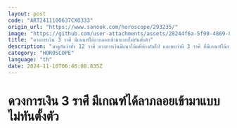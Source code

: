 ```yaml
---
layout: post
code: "ART2411100637CXO333"
origin_url: "https://www.sanook.com/horoscope/293235/"
image: "https://github.com/user-attachments/assets/28244f6a-5f90-4869-8ade-3964b7d3a0e0"
title: "ดวงการเงิน 3 ราศี มีเกณฑ์ได้ลาภลอยเข้ามาแบบไม่ทันตั้งตัว"
description: "มาดูกันว่าทั้ง 12 ราศี ดวงการเงินมีแนวโน้มที่ต่างกันไป และพบว่ามี 3 ราศี ที่มีเกณฑ์ได้ลาภลอย"
category: "HOROSCOPE"
language: "th"
date: 2024-11-10T06:46:08.835Z
---
```


# ดวงการเงิน 3 ราศี มีเกณฑ์ได้ลาภลอยเข้ามาแบบไม่ทันตั้งตัว